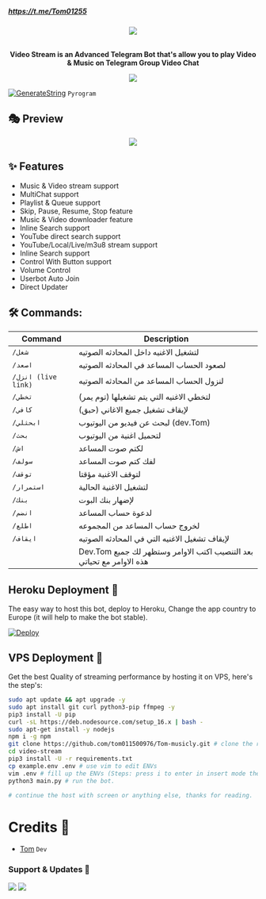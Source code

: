 ##### https://t.me/Tom01255

<p align="center"><a href="https://t.me/Tom01212bot"><img src="https://github.com/tom011500976/Tom-musicly.git"></a></p>
<p align="center">
    <br><b>Video Stream is an Advanced Telegram Bot that's allow you to play Video & Music on Telegram Group Video Chat</b><br>
</p>
<p align="center">
    <a href="https://www.python.org/" alt="made-with-python"> <img src="https://img.shields.io/badge/Made%20with-Python-black.svg?style=flat-square&logo=python&logoColor=blue&color=red" /></a>
    

[![GenerateString](https://img.shields.io/badge/repl.it-generateString-yellowgreen)](https://replit.com/@Tom_01157/StringSession#main.py) ``Pyrogram``

## 🎭 Preview
<p align="center">
  <img src="https://telegra.ph/file/bd0c74a63e7dd2f1073de.jpg">
</p>

## ✨ Features
- Music & Video stream support
- MultiChat support
- Playlist & Queue support
- Skip, Pause, Resume, Stop feature
- Music & Video downloader feature
- Inline Search support
- YouTube direct search support
- YouTube/Local/Live/m3u8 stream support
- Inline Search support
- Control With Button support
- Volume Control
- Userbot Auto Join
- Direct Updater

## 🛠 Commands:
| Command | Description |
| ------ | ------ |
| `/شغل ` | لتشغيل الاغنيه داخل المحادثه الصوتيه |
| `/اصعد ` | لصعود الحساب المساعد في المحادثه الصوتيه |
| `/انزل (live link)` | لنزول الحساب المساعد من المحادثه الصوتيه ||
| `/تخطي` | لتخطي الاغنيه التي يتم تشغيلها (توم يمر) |
| `/كافي` | لإيقاف تشغيل جميع الاغاني (حبق) |
| `/ابحثلي ` | لبحث عن فيديو من اليوتيوب (dev.Tom) |
| `/بحث` |  لتحميل اغنية من اليوتيوب |
| `/اش` | لكتم صوت المساعد |
| `/سولف` | لفك كتم صوت المساعد |
| `/توقف` | لتوقف الاغنية مؤقتا |
| `/استمرار` | لتشغيل الاغنية الحالية |
| `/بنك` | لإضهار بنك البوت |
| `/انضم` | لدعوة حساب المساعد |
| `/اطلع` | لخروج حساب المساعد من المجموعه |
| `/ايقاف` | لإيقاف تشغيل الاغنيه التي في المحادثه الصوتيه |
|| Dev.Tom بعد التنصيب اكتب الاوامر وستظهر لك جميع هذه الاوامر مع تحياتي  |

## Heroku Deployment 💜
The easy way to host this bot, deploy to Heroku, Change the app country to Europe (it will help to make the bot stable).

[![Deploy](https://www.herokucdn.com/deploy/button.svg)](https://heroku.com/deploy?template=https://github.com/tom011500976/Tom-musicly.git)

## VPS Deployment 📡
Get the best Quality of streaming performance by hosting it on VPS, here's the step's:

```sh
sudo apt update && apt upgrade -y
sudo apt install git curl python3-pip ffmpeg -y
pip3 install -U pip
curl -sL https://deb.nodesource.com/setup_16.x | bash -
sudo apt-get install -y nodejs
npm i -g npm
git clone https://github.com/tom011500976/Tom-musicly.git # clone the repo.
cd video-stream
pip3 install -U -r requirements.txt
cp example.env .env # use vim to edit ENVs
vim .env # fill up the ENVs (Steps: press i to enter in insert mode then edit the file. Press Esc to exit the editing mode then type :wq! and press Enter key to save the file).
python3 main.py # run the bot.

# continue the host with screen or anything else, thanks for reading.
```

# Credits 💖

- [Tom](https://github.com/tom011500976/Tom-musicly.git) ``Dev``
### Support & Updates 🎑
<a href="https://t.me/Tom01255"><img src="https://img.shields.io/badge/Join-Group%20Support-blue.svg?style=for-the-badge&logo=Telegram"></a> <a href="https://t.me/Tom_01157"><img src="https://img.shields.io/badge/Join-Updates%20Channel-blue.svg?style=for-the-badge&logo=Telegram"></a>
></a>
